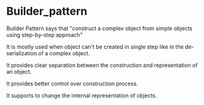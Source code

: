 # Builder_pattern



Builder Pattern says that "construct a complex object from simple objects using step-by-step approach"

It is mostly used when object can't be created in single step like in the de-serialization of a complex object.

It provides clear separation between the construction and representation of an object.

It provides better control over construction process.

It supports to change the internal representation of objects.
